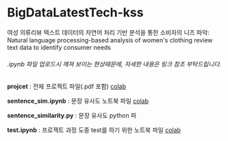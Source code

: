 # BigDataLatestTech-kss
여성 의류리뷰 텍스트 데이터의 자연어 처리 기반 분석을 통한 소비자의 니즈 파악: Natural language processing-based analysis of women's clothing review text data to identify consumer needs

###### .ipynb 파일 업로드시 깨져 보이는 현상때문에, 자세한 내용은 링크 참조 부탁드립니다.

**projcet** : 전체 프로젝트 파일(.pdf 포함) [colab](https://drive.google.com/file/d/1-8TJ0p1S91xuGoAqqdF3ngEC_aoXNTzh/view?usp=share_link)

**sentence_sim.ipynb** : 문장 유사도 노트북 파일 [colab](https://drive.google.com/file/d/1-A1W69PfS-vn7C3WYLsKdeXTZsZ1O4vf/view?usp=share_link)

**sentence_similarity.py** : 문장 유사도 python 파

**test.ipynb** : 프로젝트 과정 도중 test를 하기 위한 노트북 파일 [colab](https://drive.google.com/file/d/1-BkMoEZaw1Je0wZR4Fbj0ul8JF-mwdyj/view?usp=share_link)
